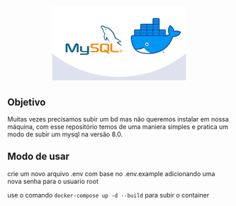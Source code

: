 <h1 align="center">
  <img alt="mysqlDocker" title="" src="./images/mysqlDocker.png
  " />
</h1>
<h2>
    <b>Objetivo</b>
</h2> 
Muitas vezes precisamos subir um bd mas não queremos instalar em nossa máquina, com esse repositório temos de uma maniera simples e pratica um modo de subir um mysql na versão 8.0.

<h2>
    <b>Modo de usar</b>    
</h2> 
crie um novo arquivo .env com base no .env.example adicionando uma nova senha para o usuario root

use o comando `docker-compose up -d --build` para subir o container 
